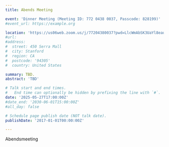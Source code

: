 ```yaml
---
title: Abends Meeting

event: 'Dinner Meeting (Meeting ID: 772 0438 0037, Passcode: 828199)'
#event_url: https://example.org

location: 'https://us06web.zoom.us/j/77204380037?pwd=LlcWmAbSK3UaYl8eau5UvGCORlbwjG.1'
#url:  
#address:
#  street: 450 Serra Mall
#  city: Stanford
#  region: CA
#  postcode: '94305'
#  country: United States

summary: TBD.
abstract: 'TBD'

# Talk start and end times.
#   End time can optionally be hidden by prefixing the line with `#`.
date: '2025-05-27T17:00:00Z'
#date_end: '2030-06-01T15:00:00Z'
#all_day: false

# Schedule page publish date (NOT talk date).
publishDate: '2017-01-01T00:00:00Z'

---
```

Abendsmeeting
